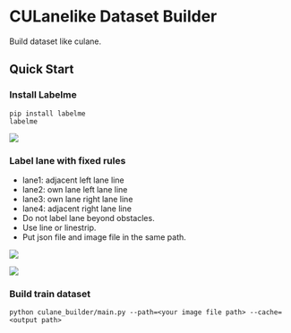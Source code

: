 # CULanelike Dataset Builder

Build dataset like culane.

## Quick Start

### Install Labelme

```shell
pip install labelme
labelme
```

![](https://jerrymazeyu.oss-cn-shanghai.aliyuncs.com/2022-06-29-092100.png)

### Label lane with fixed rules

* lane1: adjacent left lane line
* lane2: own lane left lane line
* lane3: own lane right lane line 
* lane4: adjacent right lane line
* Do not label lane beyond obstacles.
* Use line or linestrip.
* Put json file and image file in the same path.

 

![](https://jerrymazeyu.oss-cn-shanghai.aliyuncs.com/2022-06-29-093234.png)

![](https://jerrymazeyu.oss-cn-shanghai.aliyuncs.com/2022-06-29-093308.png)

### Build train dataset

```shell
python culane_builder/main.py --path=<your image file path> --cache=<output path>
```





